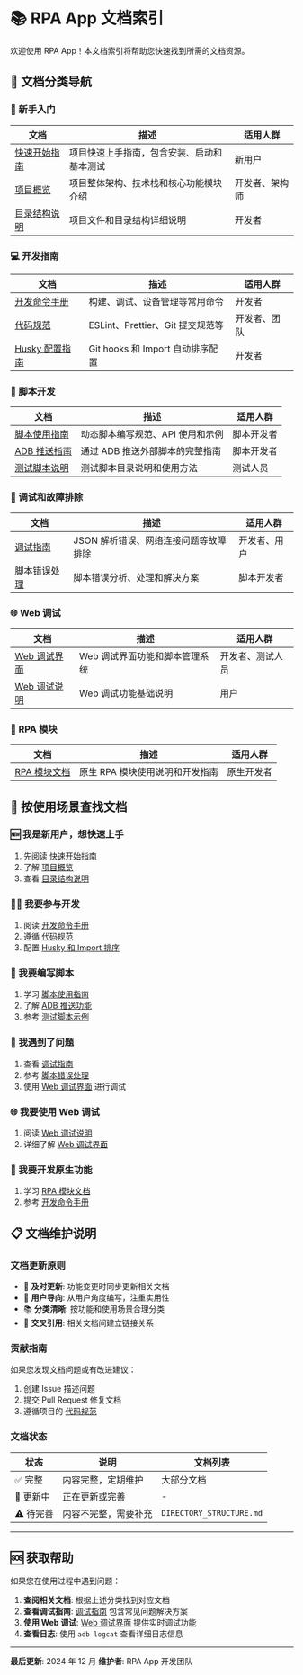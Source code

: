 # 📚 RPA App 文档索引

欢迎使用 RPA App！本文档索引将帮助您快速找到所需的文档资源。

## 🎯 文档分类导航

### 🚀 新手入门

| 文档                                     | 描述                                       | 适用人群       |
| ---------------------------------------- | ------------------------------------------ | -------------- |
| [快速开始指南](./QUICK_START.md)         | 项目快速上手指南，包含安装、启动和基本测试 | 新用户         |
| [项目概览](./doc/PROJECT_OVERVIEW.md)    | 项目整体架构、技术栈和核心功能模块介绍     | 开发者、架构师 |
| [目录结构说明](./DIRECTORY_STRUCTURE.md) | 项目文件和目录结构详细说明                 | 开发者         |

### 💻 开发指南

| 文档                                           | 描述                             | 适用人群     |
| ---------------------------------------------- | -------------------------------- | ------------ |
| [开发命令手册](./doc/DEVELOPMENT_COMMANDS.md)  | 构建、调试、设备管理等常用命令   | 开发者       |
| [代码规范](./CODE_STANDARDS.md)                | ESLint、Prettier、Git 提交规范等 | 开发者、团队 |
| [Husky 配置指南](./HUSKY_AND_IMPORT_CONFIG.md) | Git hooks 和 Import 自动排序配置 | 开发者       |

### 📜 脚本开发

| 文档                                     | 描述                             | 适用人群   |
| ---------------------------------------- | -------------------------------- | ---------- |
| [脚本使用指南](./doc/SCRIPT_USAGE.md)    | 动态脚本编写规范、API 使用和示例 | 脚本开发者 |
| [ADB 推送指南](./ADB_PUSH_GUIDE.md)      | 通过 ADB 推送外部脚本的完整指南  | 脚本开发者 |
| [测试脚本说明](./test-scripts/README.md) | 测试脚本目录说明和使用方法       | 测试人员   |

### 🔧 调试和故障排除

| 文档                                       | 描述                                  | 适用人群     |
| ------------------------------------------ | ------------------------------------- | ------------ |
| [调试指南](./DEBUGGING_GUIDE.md)           | JSON 解析错误、网络连接问题等故障排除 | 开发者、用户 |
| [脚本错误处理](./SCRIPT_ERROR_HANDLING.md) | 脚本错误分析、处理和解决方案          | 脚本开发者   |

### 🌐 Web 调试

| 文档                                      | 描述                           | 适用人群         |
| ----------------------------------------- | ------------------------------ | ---------------- |
| [Web 调试界面](./src/web-debug/README.md) | Web 调试界面功能和脚本管理系统 | 开发者、测试人员 |
| [Web 调试说明](./README_WEB_DEBUG.md)     | Web 调试功能基础说明           | 用户             |

### 🤖 RPA 模块

| 文档                                       | 描述                            | 适用人群   |
| ------------------------------------------ | ------------------------------- | ---------- |
| [RPA 模块文档](./doc/RPA_MODULE_README.md) | 原生 RPA 模块使用说明和开发指南 | 原生开发者 |

## 🎯 按使用场景查找文档

### 🆕 我是新用户，想快速上手

1. 先阅读 [快速开始指南](./QUICK_START.md)
2. 了解 [项目概览](./doc/PROJECT_OVERVIEW.md)
3. 查看 [目录结构说明](./DIRECTORY_STRUCTURE.md)

### 👨‍💻 我要参与开发

1. 阅读 [开发命令手册](./doc/DEVELOPMENT_COMMANDS.md)
2. 遵循 [代码规范](./CODE_STANDARDS.md)
3. 配置 [Husky 和 Import 排序](./HUSKY_AND_IMPORT_CONFIG.md)

### 📝 我要编写脚本

1. 学习 [脚本使用指南](./doc/SCRIPT_USAGE.md)
2. 了解 [ADB 推送功能](./ADB_PUSH_GUIDE.md)
3. 参考 [测试脚本示例](./test-scripts/README.md)

### 🐛 我遇到了问题

1. 查看 [调试指南](./DEBUGGING_GUIDE.md)
2. 参考 [脚本错误处理](./SCRIPT_ERROR_HANDLING.md)
3. 使用 [Web 调试界面](./src/web-debug/README.md) 进行调试

### 🌐 我要使用 Web 调试

1. 阅读 [Web 调试说明](./README_WEB_DEBUG.md)
2. 详细了解 [Web 调试界面](./src/web-debug/README.md)

### 🔧 我要开发原生功能

1. 学习 [RPA 模块文档](./doc/RPA_MODULE_README.md)
2. 参考 [开发命令手册](./doc/DEVELOPMENT_COMMANDS.md)

## 📋 文档维护说明

### 文档更新原则

- 📝 **及时更新**: 功能变更时同步更新相关文档
- 🎯 **用户导向**: 从用户角度编写，注重实用性
- 📚 **分类清晰**: 按功能和使用场景合理分类
- 🔗 **交叉引用**: 相关文档间建立链接关系

### 贡献指南

如果您发现文档问题或有改进建议：

1. 创建 Issue 描述问题
2. 提交 Pull Request 修复文档
3. 遵循项目的 [代码规范](./CODE_STANDARDS.md)

### 文档状态

| 状态      | 说明                 | 文档列表                 |
| --------- | -------------------- | ------------------------ |
| ✅ 完整   | 内容完整，定期维护   | 大部分文档               |
| 🔄 更新中 | 正在更新或完善       | -                        |
| ⚠️ 待完善 | 内容不完整，需要补充 | `DIRECTORY_STRUCTURE.md` |

---

## 🆘 获取帮助

如果您在使用过程中遇到问题：

1. **查阅相关文档**: 根据上述分类找到对应文档
2. **查看调试指南**: [调试指南](./DEBUGGING_GUIDE.md) 包含常见问题解决方案
3. **使用 Web 调试**: [Web 调试界面](./src/web-debug/README.md) 提供实时调试功能
4. **查看日志**: 使用 `adb logcat` 查看详细日志信息

---

**最后更新**: 2024 年 12 月 **维护者**: RPA App 开发团队
